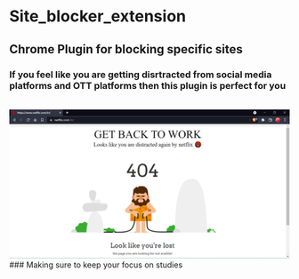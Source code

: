 # Site_blocker_extension
## Chrome Plugin for blocking specific sites
### If you feel like you are getting disrtracted from social media platforms and OTT platforms then this plugin is perfect for you
<br>
<img src = "images/ss.PNG">
### Making sure to keep your focus on studies
